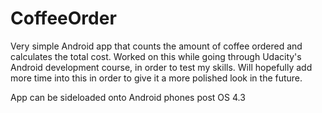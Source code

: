 # CoffeeOrder

Very simple Android app that counts the amount of coffee ordered and calculates the total cost. Worked on this while going through Udacity's Android development course, in order to test my skills.
Will hopefully add more time into this in order to give it a more polished look in the future. 

App can be sideloaded onto Android phones post OS 4.3
